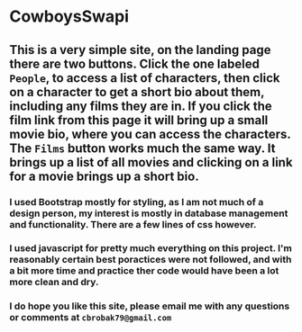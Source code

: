 # CowboysSwapi

## This is a very simple site, on the landing page there are two buttons. Click the one labeled `People`, to access a list of characters, then click on a character to get a short bio about them, including any films they are in. If you click the film link from this page it will bring up a small movie bio, where you can access the characters. The `Films` button works much the same way. It brings up a list of all movies and clicking on a link for a movie brings up a short bio. 

### I used Bootstrap mostly for styling, as I am not much of a design person, my interest is mostly in database management and functionality. There are a few lines of css however.

### I used javascript for pretty much everything on this project. I'm reasonably certain best poractices were not followed, and with a bit more time and practice ther code would have been a lot more clean and dry.

### I do hope you like this site, please email me with any questions or comments at `cbrobak79@gmail.com`
 
